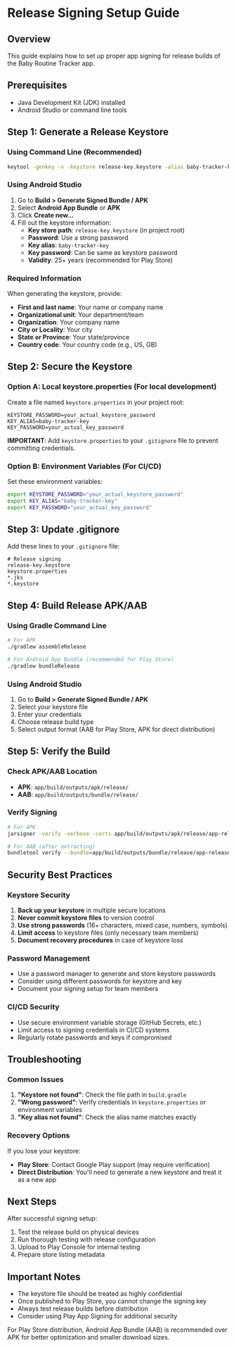 # Release Signing Setup Guide

## Overview
This guide explains how to set up proper app signing for release builds of the Baby Routine Tracker app.

## Prerequisites
- Java Development Kit (JDK) installed
- Android Studio or command line tools

## Step 1: Generate a Release Keystore

### Using Command Line (Recommended)
```bash
keytool -genkey -v -keystore release-key.keystore -alias baby-tracker-key -keyalg RSA -keysize 2048 -validity 10000
```

### Using Android Studio
1. Go to **Build > Generate Signed Bundle / APK**
2. Select **Android App Bundle** or **APK**
3. Click **Create new...**
4. Fill out the keystore information:
   - **Key store path**: `release-key.keystore` (in project root)
   - **Password**: Use a strong password
   - **Key alias**: `baby-tracker-key`
   - **Key password**: Can be same as keystore password
   - **Validity**: 25+ years (recommended for Play Store)

### Required Information
When generating the keystore, provide:
- **First and last name**: Your name or company name
- **Organizational unit**: Your department/team
- **Organization**: Your company name
- **City or Locality**: Your city
- **State or Province**: Your state/province
- **Country code**: Your country code (e.g., US, GB)

## Step 2: Secure the Keystore

### Option A: Local keystore.properties (For local development)
Create a file named `keystore.properties` in your project root:

```properties
KEYSTORE_PASSWORD=your_actual_keystore_password
KEY_ALIAS=baby-tracker-key
KEY_PASSWORD=your_actual_key_password
```

**IMPORTANT**: Add `keystore.properties` to your `.gitignore` file to prevent committing credentials.

### Option B: Environment Variables (For CI/CD)
Set these environment variables:
```bash
export KEYSTORE_PASSWORD="your_actual_keystore_password"
export KEY_ALIAS="baby-tracker-key"
export KEY_PASSWORD="your_actual_key_password"
```

## Step 3: Update .gitignore

Add these lines to your `.gitignore` file:
```
# Release signing
release-key.keystore
keystore.properties
*.jks
*.keystore
```

## Step 4: Build Release APK/AAB

### Using Gradle Command Line
```bash
# For APK
./gradlew assembleRelease

# For Android App Bundle (recommended for Play Store)
./gradlew bundleRelease
```

### Using Android Studio
1. Go to **Build > Generate Signed Bundle / APK**
2. Select your keystore file
3. Enter your credentials
4. Choose release build type
5. Select output format (AAB for Play Store, APK for direct distribution)

## Step 5: Verify the Build

### Check APK/AAB Location
- **APK**: `app/build/outputs/apk/release/`
- **AAB**: `app/build/outputs/bundle/release/`

### Verify Signing
```bash
# For APK
jarsigner -verify -verbose -certs app/build/outputs/apk/release/app-release.apk

# For AAB (after extracting)
bundletool verify --bundle=app/build/outputs/bundle/release/app-release.aab
```

## Security Best Practices

### Keystore Security
1. **Back up your keystore** in multiple secure locations
2. **Never commit keystore files** to version control
3. **Use strong passwords** (16+ characters, mixed case, numbers, symbols)
4. **Limit access** to keystore files (only necessary team members)
5. **Document recovery procedures** in case of keystore loss

### Password Management
- Use a password manager to generate and store keystore passwords
- Consider using different passwords for keystore and key
- Document your signing setup for team members

### CI/CD Security
- Use secure environment variable storage (GitHub Secrets, etc.)
- Limit access to signing credentials in CI/CD systems
- Regularly rotate passwords and keys if compromised

## Troubleshooting

### Common Issues
1. **"Keystore not found"**: Check the file path in `build.gradle`
2. **"Wrong password"**: Verify credentials in `keystore.properties` or environment variables
3. **"Key alias not found"**: Check the alias name matches exactly

### Recovery Options
If you lose your keystore:
- **Play Store**: Contact Google Play support (may require verification)
- **Direct Distribution**: You'll need to generate a new keystore and treat it as a new app

## Next Steps

After successful signing setup:
1. Test the release build on physical devices
2. Run thorough testing with release configuration
3. Upload to Play Console for internal testing
4. Prepare store listing metadata

## Important Notes

- The keystore file should be treated as highly confidential
- Once published to Play Store, you cannot change the signing key
- Always test release builds before distribution
- Consider using Play App Signing for additional security

For Play Store distribution, Android App Bundle (AAB) is recommended over APK for better optimization and smaller download sizes.
